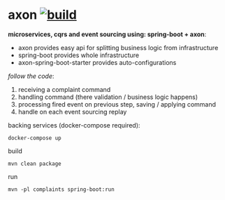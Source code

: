 axon [![build](https://travis-ci.org/daggerok/axon.svg?branch=master)](https://travis-ci.org/daggerok/axon)
====

**microservices, cqrs and event sourcing using: spring-boot + axon**:
- axon provides easy api for splitting business logic from infrastructure
- spring-boot provides whole infrastructure
- axon-spring-boot-starter provides auto-configurations  

*follow the code*:

1. receiving a complaint command
2. handling command (there validation / business logic happens)
3. processing fired event on previous step, saving / applying command  
4. handle on each event sourcing replay

backing services (docker-compose required):

```fish
docker-compose up
```

build

```fish
mvn clean package
```

run

```fish
mvn -pl complaints spring-boot:run
```
